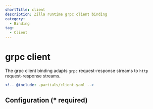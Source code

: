 ```yaml
---
shortTitle: client
description: Zilla runtime grpc client binding
category:
  - Binding
tag:
  - Client
---
```


# grpc client

The grpc client binding adapts `grpc` request-response streams to `http` request-response streams.

```yaml
<!-- @include: .partials/client.yaml -->
```

## Configuration (\* required)

<!-- @include: ../.partials/exit.md -->
<!-- @include: .partials/routes.md -->
<!-- @include: ../.partials/telemetry-grpc.md -->
